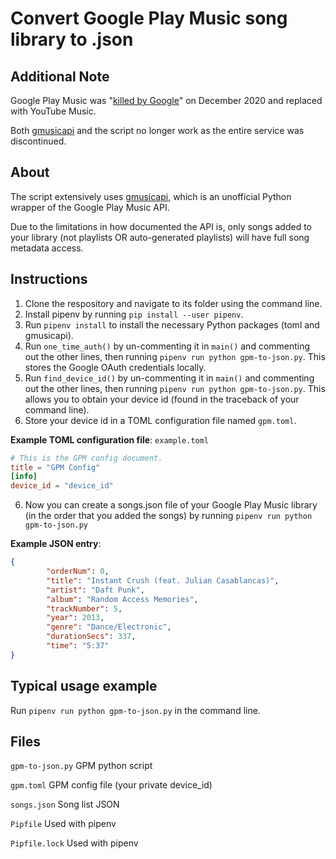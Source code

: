 # Convert Google Play Music song library to .json

## Additional Note
Google Play Music was "[killed by Google](https://killedbygoogle.com/)" on December 2020 and replaced with YouTube Music.

Both [gmusicapi](https://github.com/simon-weber/gmusicapi) and the script no longer work as the entire service was discontinued.

## About
The script extensively uses [gmusicapi](https://github.com/simon-weber/gmusicapi),
which is an unofficial Python wrapper of the Google Play Music API.

Due to the limitations in how documented the API is, only songs added to your library (not playlists OR auto-generated playlists) will have full song metadata access.

## Instructions
1. Clone the respository and navigate to its folder using the command line.
1. Install pipenv by running `pip install --user pipenv`.
2. Run `pipenv install` to install the necessary Python packages (toml and gmusicapi).
3. Run `one_time_auth()` by un-commenting it in `main()` and commenting out the other lines, then running `pipenv run python gpm-to-json.py`. This stores the Google OAuth credentials locally.
4. Run `find_device_id()` by un-commenting it in `main()` and commenting out the other lines, then running `pipenv run python gpm-to-json.py`. This allows you to obtain your device id (found in the traceback of your command line).
5. Store your device id in a TOML configuration file named `gpm.toml`.

**Example TOML configuration file**: `example.toml`
```toml
# This is the GPM config document.
title = "GPM Config"
[info]
device_id = "device_id"
```

6. Now you can create a songs.json file of your Google Play Music library (in the order that you added the songs) by running `pipenv run python gpm-to-json.py`

**Example JSON entry**:
```json
{
		"orderNum": 0,
		"title": "Instant Crush (feat. Julian Casablancas)",
		"artist": "Daft Punk",
		"album": "Random Access Memories",
		"trackNumber": 5,
		"year": 2013,
		"genre": "Dance/Electronic",
		"durationSecs": 337,
		"time": "5:37"
}
```

## Typical usage example
Run `pipenv run python gpm-to-json.py` in the command line.

## Files

`gpm-to-json.py` GPM python script

`gpm.toml` GPM config file (your private device_id)

`songs.json` Song list JSON

`Pipfile` Used with pipenv

`Pipfile.lock` Used with pipenv
